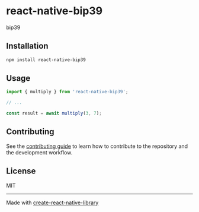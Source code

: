 # react-native-bip39

bip39

## Installation

```sh
npm install react-native-bip39
```

## Usage

```js
import { multiply } from 'react-native-bip39';

// ...

const result = await multiply(3, 7);
```

## Contributing

See the [contributing guide](CONTRIBUTING.md) to learn how to contribute to the repository and the development workflow.

## License

MIT

---

Made with [create-react-native-library](https://github.com/callstack/react-native-builder-bob)
